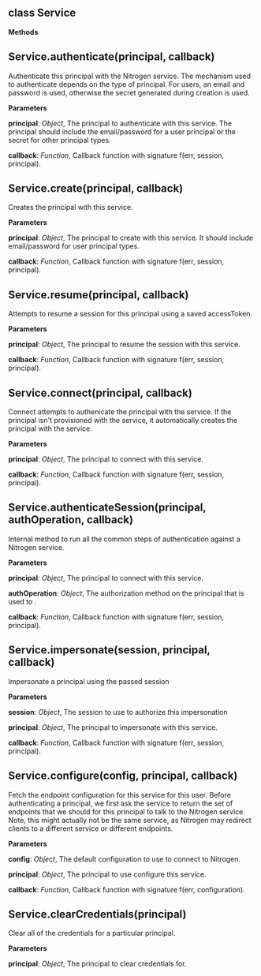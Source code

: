 class Service
-------------
**Methods**

Service.authenticate(principal, callback)
-----------------------------------------
Authenticate this principal with the Nitrogen service.  The mechanism used to authenticate
depends on the type of principal. For users, an email and password is used, otherwise the
secret generated during creation is used.



**Parameters**

**principal**:  *Object*,  The principal to authenticate with this service. The principal should include the email/password for a user principal or the secret for other principal types.

**callback**:  *Function*,  Callback function with signature f(err, session, principal).

Service.create(principal, callback)
-----------------------------------
Creates the principal with this service.



**Parameters**

**principal**:  *Object*,  The principal to create with this service. It should include email/password for user principal types.

**callback**:  *Function*,  Callback function with signature f(err, session, principal).

Service.resume(principal, callback)
-----------------------------------
Attempts to resume a session for this principal using a saved accessToken.



**Parameters**

**principal**:  *Object*,  The principal to resume the session with this service.

**callback**:  *Function*,  Callback function with signature f(err, session, principal).

Service.connect(principal, callback)
------------------------------------
Connect attempts to authenicate the principal with the service. If the principal
isn't provisioned with the service, it automatically creates the principal with the
service.



**Parameters**

**principal**:  *Object*,  The principal to connect with this service.

**callback**:  *Function*,  Callback function with signature f(err, session, principal).

Service.authenticateSession(principal, authOperation, callback)
---------------------------------------------------------------
Internal method to run all the common steps of authentication against a Nitrogen service.



**Parameters**

**principal**:  *Object*,  The principal to connect with this service.

**authOperation**:  *Object*,  The authorization method on the principal that is used to .

**callback**:  *Function*,  Callback function with signature f(err, session, principal).

Service.impersonate(session, principal, callback)
-------------------------------------------------
Impersonate a principal using the passed session



**Parameters**

**session**:  *Object*,  The session to use to authorize this impersonation

**principal**:  *Object*,  The principal to impersonate with this service.

**callback**:  *Function*,  Callback function with signature f(err, session, principal).

Service.configure(config, principal, callback)
----------------------------------------------
Fetch the endpoint configuration for this service for this user. Before authenticating a principal, we first
ask the service to return the set of endpoints that we should for this principal to talk to the Nitrogen service.  Note,
this might actually not be the same service, as Nitrogen may redirect clients to a different service or different endpoints.



**Parameters**

**config**:  *Object*,  The default configuration to use to connect to Nitrogen.

**principal**:  *Object*,  The principal to use configure this service.

**callback**:  *Function*,  Callback function with signature f(err, configuration).

Service.clearCredentials(principal)
-----------------------------------
Clear all of the credentials for a particular principal.



**Parameters**

**principal**:  *Object*,  The principal to clear credentials for.

